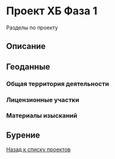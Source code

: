 # Проект ХБ Фаза 1

Разделы по проекту

## Описание
## Геоданные
### Общая территория деятельности
### Лицензионные участки
### Материалы изысканий
## Бурение



[Назад к списку проектов](https://ygpn.github.io/)
